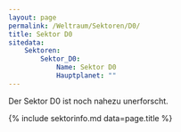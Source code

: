 ```yaml
---
layout: page
permalink: /Weltraum/Sektoren/D0/
title: Sektor D0
sitedata:
    Sektoren:
        Sektor_D0:
            Name: Sektor D0
            Hauptplanet: ""
---
```




Der Sektor D0 ist noch nahezu unerforscht.

{% include sektorinfo.md data=page.title %}
